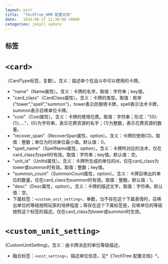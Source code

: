 ```yaml
---
layout: post
title:  "TechTree_HMM 配置文档"
date:   2016-06-27 11:30:00 +0800
categories: jekyll update
---
```


## 标签


# `<card>`

（CardType标签，复数）。含义：描述单个在战斗中可以使用的卡牌。

  * "name"（Name属性）。含义：卡牌的名字。取值：字符串；key值。
  * "card_class"（CardClass属性）。含义：卡牌的类型。取值：枚举{"tower","spell","summon"}，tower表示防御塔卡牌，spell表示法术卡牌，summon表示召唤单位卡牌。
  * "cost"（Cost属性）。含义：卡牌的使用花费。取值：字符串；形式："{0}:{1};...."，{0}为字符串，表示花费资源的名字；{1}为整数，表示花费资源的数量。
  * "recover_span"（RecoverSpan属性，option）。含义：卡牌的使用CD。取值：整数；单位为时间单位最小值。默认值：0。
  * "spell_name"（SpellName属性，option）。含义：卡牌所对应的法术，仅在card_class为spell时有效。取值：字符串；key值。默认值：空。
  * "unit_id"（UnitId属性）。含义：卡牌所生成的单位的id，仅在card_class为tower或summon时有效。取值：整数；key值。
  * "summon_count"（SummonCount属性，option）。含义：卡牌召唤出的单位的数量，仅在card_class为summon时有效。取值：整数。默认值：1。
  * "desc"（Desc属性，option）。含义：卡牌的描述文字。取值：字符串。默认值：空。
  * 下属标签：`<custom_unit_setting>`，单数，当不存在这个下属表情时，召唤出单位的等级按照玩家的培养程度；等存在这个下属标签是，召唤单位的等级按照这个标签的描述。仅在card_class为tower或summon时生效。


# `<custom_unit_setting>`

(CustomUnitSetting)。含义：由卡牌决定的单位等级描述。

  * 融合标签：`<unit_setting>`，描述单位信息，见*《TechTree 配置文档》*。

  